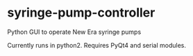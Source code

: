 # syringe-pump-controller
Python GUI to operate New Era syringe pumps 

Currently runs in python2.  Requires PyQt4 and serial modules.

